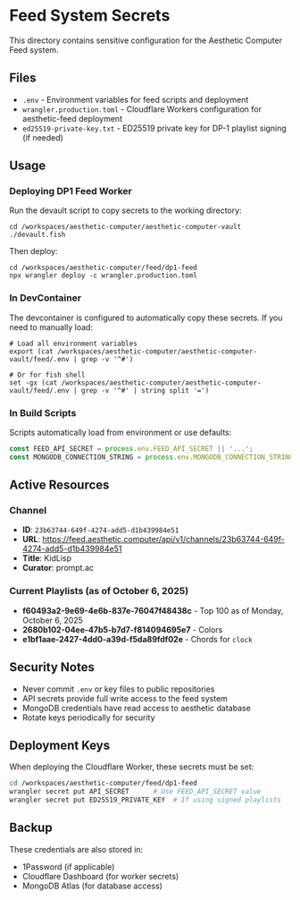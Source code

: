 # Feed System Secrets

This directory contains sensitive configuration for the Aesthetic Computer Feed system.

## Files

- `.env` - Environment variables for feed scripts and deployment
- `wrangler.production.toml` - Cloudflare Workers configuration for aesthetic-feed deployment
- `ed25519-private-key.txt` - ED25519 private key for DP-1 playlist signing (if needed)

## Usage

### Deploying DP1 Feed Worker

Run the devault script to copy secrets to the working directory:

```fish
cd /workspaces/aesthetic-computer/aesthetic-computer-vault
./devault.fish
```

Then deploy:

```fish
cd /workspaces/aesthetic-computer/feed/dp1-feed
npx wrangler deploy -c wrangler.production.toml
```

### In DevContainer

The devcontainer is configured to automatically copy these secrets. If you need to manually load:

```fish
# Load all environment variables
export (cat /workspaces/aesthetic-computer/aesthetic-computer-vault/feed/.env | grep -v '^#')

# Or for fish shell
set -gx (cat /workspaces/aesthetic-computer/aesthetic-computer-vault/feed/.env | grep -v '^#' | string split '=')
```

### In Build Scripts

Scripts automatically load from environment or use defaults:

```javascript
const FEED_API_SECRET = process.env.FEED_API_SECRET || '...';
const MONGODB_CONNECTION_STRING = process.env.MONGODB_CONNECTION_STRING;
```

## Active Resources

### Channel
- **ID**: `23b63744-649f-4274-add5-d1b439984e51`
- **URL**: https://feed.aesthetic.computer/api/v1/channels/23b63744-649f-4274-add5-d1b439984e51
- **Title**: KidLisp
- **Curator**: prompt.ac

### Current Playlists (as of October 6, 2025)
- **f60493a2-9e69-4e6b-837e-76047f48438c** - Top 100 as of Monday, October 6, 2025
- **2680b102-04ee-47b5-b7d7-f814094695e7** - Colors
- **e1bf1aae-2427-4dd0-a39d-f5da89fdf02e** - Chords for `clock`

## Security Notes

- Never commit `.env` or key files to public repositories
- API secrets provide full write access to the feed system
- MongoDB credentials have read access to aesthetic database
- Rotate keys periodically for security

## Deployment Keys

When deploying the Cloudflare Worker, these secrets must be set:

```bash
cd /workspaces/aesthetic-computer/feed/dp1-feed
wrangler secret put API_SECRET      # Use FEED_API_SECRET value
wrangler secret put ED25519_PRIVATE_KEY  # If using signed playlists
```

## Backup

These credentials are also stored in:
- 1Password (if applicable)
- Cloudflare Dashboard (for worker secrets)
- MongoDB Atlas (for database access)
